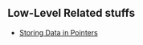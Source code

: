 ## Low-Level Related stuffs


- [Storing Data in Pointers](https://muxup.com/2023q4/storing-data-in-pointers)
